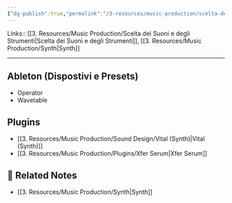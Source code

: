 ```yaml
---
{"dg-publish":true,"permalink":"/3-resources/music-production/scelta-dei-suoni-e-degli-strumenti-synths/","tags":["note"]}
---
```


Links:: [[3. Resources/Music Production/Scelta dei Suoni e degli Strumenti\|Scelta dei Suoni e degli Strumenti]], [[3. Resources/Music Production/Synth\|Synth]]

---


## Ableton (Dispostivi e Presets)

- Operator
- Wavetable




## Plugins

- [[3. Resources/Music Production/Sound Design/Vital (Synth)\|Vital (Synth)]]
- [[3. Resources/Music Production/Plugins/Xfer Serum\|Xfer Serum]]


## 🔗 Related Notes

- [[3. Resources/Music Production/Synth\|Synth]]







